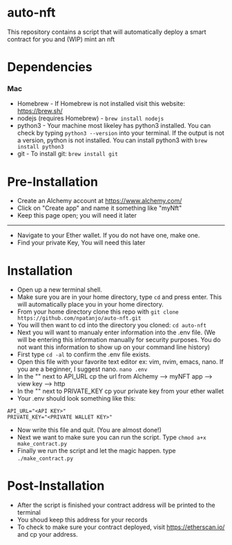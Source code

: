 # auto-nft
This repository contains a script that will automatically deploy a smart contract for you and (WIP) mint an nft

# Dependencies 
### Mac
- Homebrew - 
  If Homebrew is not installed visit this website: https://brew.sh/ <br />
- nodejs (requires Homebrew) - 
  `brew install nodejs` <br />
- python3 - 
  Your machine most likeley has python3 installed. You can check by typing `python3 --version` into your terminal. If the output is not a version, python is not installed. You can install python3 with `brew install python3` <br />
- git - To install git: `brew install git`

# Pre-Installation
- Create an Alchemy account at https://www.alchemy.com/
- Click on "Create app" and name it something like "myNft"
- Keep this page open; you will need it later
---
- Navigate to your Ether wallet. If you do not have one, make one.
- Find your private Key, You will need this later

# Installation
- Open up a new terminal shell.
- Make sure you are in your home directory, type `cd` and press enter. This will automatically place you in your home directory.
- From your home directory clone this repo with `git clone https://github.com/npatanjo/auto-nft.git`
- You will then want to cd into the directory you cloned: `cd auto-nft`
- Next you will want to manualy enter information into the .env file. (We will be entering this information manually for security purposes. You do not want this information to show up on your command line history) 
- First type `cd -al` to confirm the .env file exists.
- Open this file with your favorite text editor ex: vim, nvim, emacs, nano. If you are a beginner, I suggest nano. `nano .env`
- In the "" next to API_URL cp the url from Alchemy --> myNFT app --> view key --> http
- In the "" next to PRIVATE_KEY cp your private key from your ether wallet
- Your .env should look something like this: <br /> 
```
API_URL="<API KEY>"
PRIVATE_KEY="<PRIVATE WALLET KEY>"
```
- Now write this file and quit. (You are almost done!)
- Next we want to make sure you can run the script. Type `chmod a+x make_contract.py`
- Finally we run the script and let the magic happen. type `./make_contract.py`

# Post-Installation
- After the script is finished your contract address will be printed to the terminal
- You shoud keep this address for your records
- To check to make sure your contract deployed, visit https://etherscan.io/ and cp your address.



